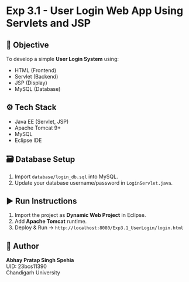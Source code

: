 # Exp 3.1 - User Login Web App Using Servlets and JSP

## 🧠 Objective
To develop a simple **User Login System** using:
- HTML (Frontend)
- Servlet (Backend)
- JSP (Display)
- MySQL (Database)

## ⚙️ Tech Stack
- Java EE (Servlet, JSP)
- Apache Tomcat 9+
- MySQL
- Eclipse IDE

## 🗃️ Database Setup
1. Import `database/login_db.sql` into MySQL.
2. Update your database username/password in `LoginServlet.java`.

## ▶️ Run Instructions
1. Import the project as **Dynamic Web Project** in Eclipse.
2. Add **Apache Tomcat** runtime.
3. Deploy & Run → `http://localhost:8080/Exp3.1_UserLogin/login.html`

## 🧾 Author
**Abhay Pratap Singh Spehia**  
UID: 23bcs11390  
Chandigarh University
